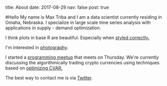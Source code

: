 title: About
date: 2017-08-29
nav: false
post: true

#Hello
My name is Max Triba and I am a data scientist currently residing in Omaha, Nebraska. 
I specialize in large scale time series analysis with applications in supply - demand optimization. 

I think plots in base R are beautiful. Especially when [styled correctly.](http://motioninsocial.com/tufte/)

I'm interested in [photography](http://instagram.com/maxtriba).

I started a [programming meetup](https://www.facebook.com/javanotjava/) that meets on Thursday.
We're currently discussing the algorithmically trading crypto currencies using techniques based on [optimizing CVAR.](https://arxiv.org/pdf/1412.7647.pdf)

The best way to contact me is via [Twitter](http://twitter.com/maxtriba).